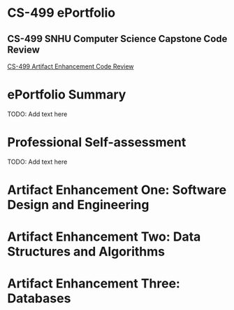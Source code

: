 # CS-499 ePortfolio


##  CS-499 SNHU Computer Science Capstone Code Review

[CS-499 Artifact Enhancement Code Review](https://youtu.be/R_RBc6R0Ds)


# ePortfolio Summary
TODO: Add text here


# Professional Self-assessment
TODO: Add text here



# Artifact Enhancement One: Software Design and Engineering



# Artifact Enhancement Two: Data Structures and Algorithms



# Artifact Enhancement Three: Databases
